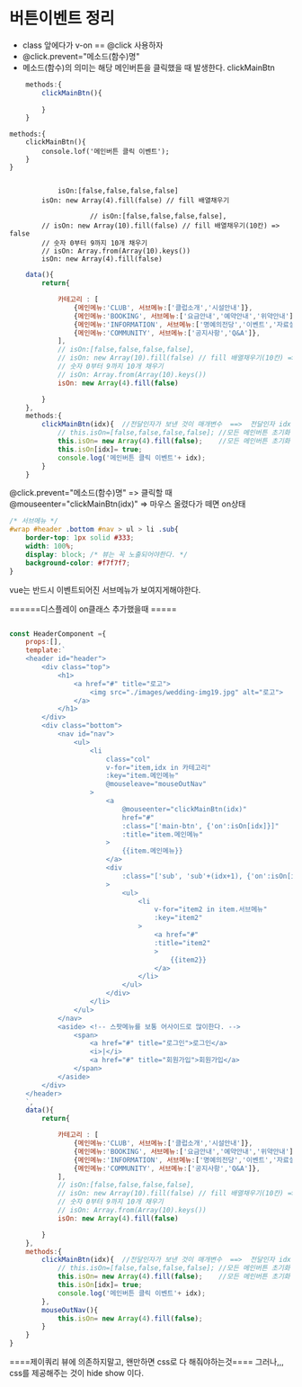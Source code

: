 # 버튼이벤트 정리
- class 앞에다가 v-on == @click 사용하자 
- @click.prevent="메소드(함수)명"
- 메소드(함수)의 의미는 해당 메인버튼을 클릭했을 때 발생한다. clickMainBtn

```js
    methods:{
        clickMainBtn(){
            
        }
    }
```

    methods:{
        clickMainBtn(){
            console.lof('메인버튼 클릭 이벤트');
        }
    }


                isOn:[false,false,false,false]
            isOn: new Array(4).fill(false) // fill 배열채우기

                        // isOn:[false,false,false,false],
            // isOn: new Array(10).fill(false) // fill 배열채우기(10칸) => false
            // 숫자 0부터 9까지 10개 채우기
            // isOn: Array.from(Array(10).keys())
            isOn: new Array(4).fill(false)

```js
    data(){
        return{

            카테고리 : [
                {메인메뉴:'CLUB', 서브메뉴:['클럽소개','시설안내']},
                {메인메뉴:'BOOKING', 서브메뉴:['요금안내','예약안내','위약안내']},
                {메인메뉴:'INFORMATION', 서브메뉴:['명예의전당','이벤트','자료실','포토갤러리']},
                {메인메뉴:'COMMUNITY', 서브메뉴:['공지사항','Q&A']},
            ],
            // isOn:[false,false,false,false],
            // isOn: new Array(10).fill(false) // fill 배열채우기(10칸) => false
            // 숫자 0부터 9까지 10개 채우기
            // isOn: Array.from(Array(10).keys())
            isOn: new Array(4).fill(false)

        }
    },
    methods:{
        clickMainBtn(idx){  //전달인자가 보낸 것이 매개변수  ==>  전달인자 idx => 매개변수  i 
            // this.isOn=[false,false,false,false]; //모든 메인버튼 초기화
            this.isOn= new Array(4).fill(false);    //모든 메인버튼 초기화
            this.isOn[idx]= true;
            console.log('메인버튼 클릭 이벤트'+ idx);
        }
    }
```

@click.prevent="메소드(함수)명"   => 클릭할 때
@mouseenter="clickMainBtn(idx)"  => 마우스 올렸다가 떼면 on상태


```css
/* 서브메뉴 */
#wrap #header .bottom #nav > ul > li .sub{
    border-top: 1px solid #333;
    width: 100%;
    display: block; /* 뷰는 꼭 노출되어야한다. */
    background-color: #f7f7f7;
}

```
vue는 반드시 이벤트되어진 서브메뉴가 보여지게해야한다.

======디스플레이 on클래스 추가했을때 =====
```js

const HeaderComponent ={
    props:[],
    template:`
    <header id="header">
        <div class="top">
            <h1>
                <a href="#" title="로고">
                    <img src="./images/wedding-img19.jpg" alt="로고">
                </a>
            </h1>
        </div>
        <div class="bottom">
            <nav id="nav">
                <ul>
                    <li 
                        class="col" 
                        v-for="item,idx in 카테고리" 
                        :key="item.메인메뉴"
                        @mouseleave="mouseOutNav"
                    >
                        <a 
                            @mouseenter="clickMainBtn(idx)"  
                            href="#" 
                            :class="['main-btn', {'on':isOn[idx]}]" 
                            :title="item.메인메뉴"
                        >
                            {{item.메인메뉴}}
                        </a>
                        <div 
                            :class="['sub', 'sub'+(idx+1), {'on':isOn[idx]}]"
                        >
                            <ul>
                                <li 
                                    v-for="item2 in item.서브메뉴" 
                                    :key="item2"
                                >
                                    <a href="#" 
                                    :title="item2"
                                    >
                                        {{item2}}
                                    </a>
                                </li>
                            </ul>
                        </div>
                    </li>
                </ul>
            </nav>
            <aside> <!-- 스팟메뉴를 보통 어사이드로 많이한다. -->
                <span>
                    <a href="#" title="로그인">로그인</a>
                    <i>|</i>
                    <a href="#" title="회원가입">회원가입</a>
                </span>
            </aside>
        </div>
    </header>
    `,
    data(){
        return{

            카테고리 : [
                {메인메뉴:'CLUB', 서브메뉴:['클럽소개','시설안내']},
                {메인메뉴:'BOOKING', 서브메뉴:['요금안내','예약안내','위약안내']},
                {메인메뉴:'INFORMATION', 서브메뉴:['명예의전당','이벤트','자료실','포토갤러리']},
                {메인메뉴:'COMMUNITY', 서브메뉴:['공지사항','Q&A']},
            ],
            // isOn:[false,false,false,false],
            // isOn: new Array(10).fill(false) // fill 배열채우기(10칸) => false
            // 숫자 0부터 9까지 10개 채우기
            // isOn: Array.from(Array(10).keys())
            isOn: new Array(4).fill(false)

        }
    },
    methods:{
        clickMainBtn(idx){  //전달인자가 보낸 것이 매개변수  ==>  전달인자 idx => 매개변수  i 
            // this.isOn=[false,false,false,false]; //모든 메인버튼 초기화
            this.isOn= new Array(4).fill(false);    //모든 메인버튼 초기화
            this.isOn[idx]= true;
            console.log('메인버튼 클릭 이벤트'+ idx);
        },
        mouseOutNav(){
            this.isOn= new Array(4).fill(false);
        }
    }
}

```

====제이쿼리 뷰에 의존하지말고, 왠만하면 css로 다 해줘야하는것====
그러나,,, css를 제공해주는 것이 hide show 이다. 


